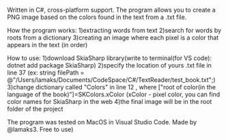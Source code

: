 Written in C#, cross-platform support.
The program allows you to create a PNG image based on the colors found in the text from a .txt file.

How the program works:
1)extracting words from text
2)search for words by roots from a dictionary
3)creating an image where each pixel is a color that appears in the text (in order)

How to use:
1)download SkiaSharp library(write to terminal(for VS code): dotnet add package SkiaSharp)
2)specify the location of yours .txt file in line 37 (ex: string filePath = @"/Users/lamaks/Documents/CodeSpace/C#/TextReader/test_book.txt";)
3)change dictionary called "Colors" in line 12 , where ["root of color(in the language of the book)"]=SKColors.xColor 
(xColor - pixel color, you can find color names for SkiaSharp in the web
4)the final image will be in the root folder of the project

The program was tested on MacOS in Visual Studio Code.
Made by @lamaks3. Free to use)

